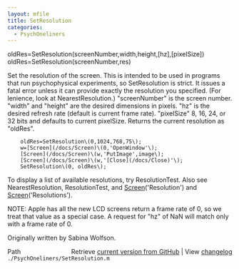 ```yaml
---
layout: mfile
title: SetResolution
categories:
  - PsychOneliners
---
```


oldRes=SetResolution\(screenNumber,width,height,\[hz\],\[pixelSize\]\)
oldRes=SetResolution\(screenNumber,res\)

Set the resolution of the screen.  This is intended to be used in
programs that run psychophysical experiments, so SetResolution is
strict. It issues a fatal error unless it can provide exactly the
resolution you specified. \(For lenience, look at NearestResolution.\)
"screenNumber" is the screen number.
"width" and "height" are the desired dimensions in pixels.
"hz" is the desired refresh rate \(default is current frame rate\).
"pixelSize" 8, 16, 24, or 32 bits and defaults to current pixelSize.
Returns the current resolution as "oldRes".

        oldRes=SetResolution\(0,1024,768,75\);
        w=[Screen](/docs/Screen)\(0,'OpenWindow'\);
        [Screen](/docs/Screen)\(w,'PutImage',image\);
        [Screen](/docs/Screen)\(w,'[Close](/docs/Close)'\);
        SetResolution\(0, oldRes\);

To display a list of available resolutions, try ResolutionTest. Also see
NearestResolution, ResolutionTest, and [Screen](/docs/Screen)\('Resolution'\)
and [Screen](/docs/Screen)\('Resolutions'\).

NOTE: Apple has all the new LCD screens return a frame rate of 0, so
we treat that value as a special case. A request for "hz" of NaN will
match only with a frame rate of 0.

Originally written by Sabina Wolfson.


<div class="code_header" style="text-align:right;">
  <span style="float:left;">Path&nbsp;&nbsp;</span> <span class="counter">Retrieve <a href=
  "https://raw.github.com/Psychtoolbox-3/Psychtoolbox-3/beta/./PsychOneliners/SetResolution.m">current version from GitHub</a> | View <a href=
  "https://github.com/Psychtoolbox-3/Psychtoolbox-3/commits/beta/./PsychOneliners/SetResolution.m">changelog</a></span>
</div>
<div class="code">
  <code>./PsychOneliners/SetResolution.m</code>
</div>
